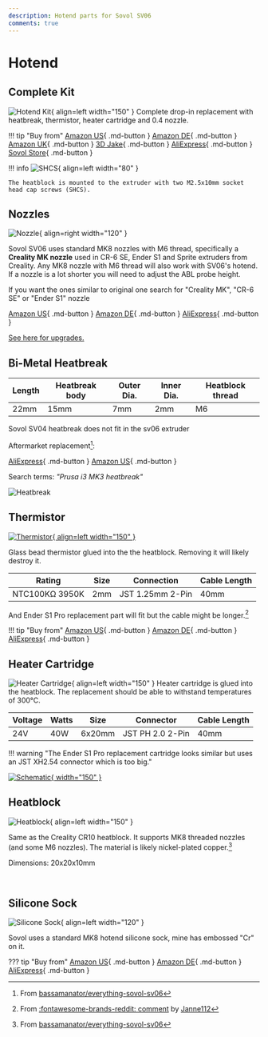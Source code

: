 ```yaml
---
description: Hotend parts for Sovol SV06
comments: true
---
```



# Hotend

## Complete Kit

![Hotend Kit](/images/hotend.webp){ align=left width="150" }
Complete drop-in replacement with heatbreak, thermistor, heater cartridge and 0.4 nozzle.

!!! tip "Buy from"
    [Amazon US](https://www.amazon.com/Sovol-SV06-Hotend-Kit-Thermistor/dp/B0BQC82P3D?&linkCode=ll1&tag=blakadders-20&linkId=f337b5a67369c624c6e504f39b253e01&language=en_US&ref_=as_li_ss_tl){ .md-button }
    [Amazon DE](https://www.amazon.de/-/en/Sovol-SV06-All-Metal-Hotend/dp/B0BQR5CT8Z?crid=21UU1VLXQGK1J&keywords=sovol&qid=1681063442&sprefix=sovol%2Caps%2C152&sr=8-4&linkCode=ll1&tag=blakadders-20&linkId=a6eec1bb6c9e08c0b93a314043e7da66&language=en_GB&ref_=as_li_ss_tl){ .md-button }
    [Amazon UK](https://www.amazon.co.uk/Sovol-SV06-Hotend-Kit/dp/B0BQC82P3D?crid=A2GXMZCFT3KY&keywords=sovol&qid=1681552117&s=industrial&sprefix=sovol%2Cindustrial%2C111&sr=1-32&linkCode=ll1&tag=blakadders-20&linkId=bedeb44f15a431adca948a5108a07481&ref_=as_li_ss_tl){ .md-button }
    [3D Jake](https://www.awin1.com/cread.php?awinmid=21809&awinaffid=930253&ued=https%3A%2F%2Fwww.3djake.com%2Fsovol%2Fhotend-12){ .md-button }
    [AliExpress](https://www.aliexpress.com/item/1005005403108813.html?aff_fcid=8d9ab75a2cbc45c1a87fbf6d5c54f7ef-1681061390001-03431-_DE08f8N&tt=CPS_NORMAL&aff_fsk=_DE08f8N&aff_platform=shareComponent-detail&sk=_DE08f8N&aff_trace_key=8d9ab75a2cbc45c1a87fbf6d5c54f7ef-1681061390001-03431-_DE08f8N&terminal_id=3f8c776975fd455ba956809c02d71a91&afSmartRedirect=y){ .md-button }
    [Sovol Store](https://sovol3d.com/collections/sv06-replacement/products/sv06-all-metal-hotend?sca_ref=3309524.Vd4MGn0pGL&sca_source=base){ .md-button }

!!! info
    ![SHCS](/images/shcs.webp){ align=left width="80" }

    The heatblock is mounted to the extruder with two M2.5x10mm socket head cap screws (SHCS).

## Nozzles

![Nozzle](/images/nozzle.webp){ align=right width="120" }

Sovol SV06 uses standard MK8 nozzles with M6 thread, specifically a **Creality MK nozzle** used in CR-6 SE, Ender S1 and Sprite extruders from Creality. Any MK8 nozzle with M6 thread will also work with SV06's hotend. If a nozzle is a lot shorter you will need to adjust the ABL probe height.

If you want the ones similar to original one search for "Creality MK", "CR-6 SE" or "Ender S1" nozzle

[Amazon US](https://www.amazon.com/Creality-Nozzles-Extruder-Compatible-Filament/dp/B08W4F8TKK?crid=2I0S5F0ET7CB&keywords=ender+s1+mk8+nozzle&qid=1681064579&sprefix=ender+s1+mk8+nozzle%2Caps%2C202&sr=8-4&linkCode=ll1&tag=blakadders-20&linkId=f426fd34b17bd7c63e432cb2b719f83d&language=en_US&ref_=as_li_ss_tl){ .md-button }
[Amazon DE](https://www.amazon.de/-/en/Printer-Silicone-Nozzles-Heating-Extruder/dp/B07PBW6T7S?&linkCode=ll1&tag=blakadders-20&linkId=26f3ca399fec9bfaa9abedd69f502a01&language=en_GB&ref_=as_li_ss_tl){ .md-button }
[AliExpress](https://www.aliexpress.com/item/1005004402619598.html?aff_fcid=1d189084d0a44c828d76e59ee994cb8c-1681064720714-05879-_Dn4GBMN&tt=CPS_NORMAL&aff_fsk=_Dn4GBMN&aff_platform=shareComponent-detail&sk=_Dn4GBMN&aff_trace_key=1d189084d0a44c828d76e59ee994cb8c-1681064720714-05879-_Dn4GBMN&terminal_id=3f8c776975fd455ba956809c02d71a91&afSmartRedirect=y){ .md-button }

[See here for upgrades.](/Upgrades/nozzle-upgrades)

## Bi-Metal Heatbreak

| Length | Heatbreak body | Outer Dia. | Inner Dia. | Heatblock thread |
| - | - | - | - | - |
| 22mm | 15mm | 7mm | 2mm | M6 |

Sovol SV04 heatbreak does not fit in the sv06 extruder

Aftermarket replacement[^bassamanator]:

[AliExpress](https://www.aliexpress.com/item/1005002776624332.html?aff_fcid=3c82ff6a6222487a9db39ca57a407ed6-1681138884028-08152-_DD2BFNn&tt=CPS_NORMAL&aff_fsk=_DD2BFNn&aff_platform=shareComponent-detail&sk=_DD2BFNn&aff_trace_key=3c82ff6a6222487a9db39ca57a407ed6-1681138884028-08152-_DD2BFNn&terminal_id=3f8c776975fd455ba956809c02d71a91&afSmartRedirect=y){ .md-button } 
[Amazon US](https://www.amazon.de/-/en/Bi-Metal-Heatbreak-Copper-Volcano-Filament/dp/B093MFB98F?crid=WYSOJKSIOZ24&keywords=bimetall+heatbreak&qid=1681139754&sprefix=bi-metal+heatbreak%2Caps%2C113&sr=8-10&linkCode=ll1&tag=blakadders-20&linkId=0c6cfeba375e5bd125f69a352a4e83b5&language=en_GB&ref_=as_li_ss_tl){ .md-button }

Search terms: _"Prusa i3 MK3 heatbreak"_

![Heatbreak](/images/heatbreak.webp)

## Thermistor

[![Thermistor](/images/sch_thermistor.jpg){ align=left width="150" }](/images/sch_thermistor.jpg)

Glass bead thermistor glued into the the heatblock. Removing it will likely destroy it.

| Rating | Size | Connection | Cable Length |
| - | - | - | - |
| NTC100KΩ 3950K | 2mm | JST 1.25mm 2-Pin | 40mm |

And Ender S1 Pro replacement part will fit but the cable might be longer.[^1]

!!! tip "Buy from"
    [Amazon US](https://www.amazon.com/Creality-Thermistor-3D-Replacement-Compatible/dp/B09QPH3HMR?keywords=ender%2Bs1%2Bthermistor&qid=1681121408&sr=8-3&th=1&linkCode=ll1&tag=blakadders-20&linkId=ecafac23db4e14c067790dc725cb2a04&language=en_US&ref_=as_li_ss_tl){ .md-button }
    [Amazon DE](https://www.amazon.de/dp/B0B2NW13N6?th=1&linkCode=ll1&tag=blakadders-20&linkId=524b4cb72929dfd2ffe8f0043ebc03ea&language=en_GB&ref_=as_li_ss_tl){ .md-button }
    [AliExpress](https://www.aliexpress.com/item/1005005274488537.html?aff_fcid=4cd5f1429ad54111b0c84c53f8ee75e7-1681121088411-01129-_DlWutOp&tt=CPS_NORMAL&aff_fsk=_DlWutOp&aff_platform=shareComponent-detail&sk=_DlWutOp&aff_trace_key=4cd5f1429ad54111b0c84c53f8ee75e7-1681121088411-01129-_DlWutOp&terminal_id=3f8c776975fd455ba956809c02d71a91&afSmartRedirect=y){ .md-button }

## Heater Cartridge

![Heater Cartridge](/images/heater_cartridge.webp){ align=left width="150" }
Heater cartridge is glued into the heatblock. The replacement should be able to withstand temperatures of 300°C.

| Voltage | Watts | Size | Connector | Cable Length |
| - | - | - | - | - |
| 24V | 40W | 6x20mm | JST PH 2.0 2-Pin | 40mm |

!!! warning "The Ender S1 Pro replacement cartridge looks similar but uses an JST XH2.54 connector which is too big."

[![Schematic](/images/sch_heatercartridge.jpg){ width="150" }](/images/sch_heatercartridge.jpg)

<!-- !!! tip "Buy from"
    [AliExpress](https://www.aliexpress.com/item/1005005274488537.html?aff_fcid=2967b39f05d447a4afe0e5e740af08cc-1681129312546-02521-_DeuV545&tt=CPS_NORMAL&aff_fsk=_DeuV545&aff_platform=shareComponent-detail&sk=_DeuV545&aff_trace_key=2967b39f05d447a4afe0e5e740af08cc-1681129312546-02521-_DeuV545&terminal_id=3f8c776975fd455ba956809c02d71a91&afSmartRedirect=y){ .md-button }
    [3DJake](https://www.awin1.com/cread.php?awinmid=21809&awinaffid=930253&ued=https%3A%2F%2Fwww.3djake.com%2Fcreality-3d-printers-spare-parts%2Fheater-cartridge){ .md-button } -->

## Heatblock

![Heatblock](/images/heatblock.webp){ align=left width="150" }

Same as the Creality CR10 heatblock. It supports MK8 threaded nozzles (and some M6 nozzles). The material is likely nickel-plated copper.[^bassamanator]

Dimensions: 20x20x10mm

<!-- !!! tip "Buy from"
    [Amazon US](https://www.amazon.com/2-Pack-Heater-Creality-Hotend-Printer/dp/B08NVTJM4S?th=1&linkCode=ll1&tag=blakadders-20&linkId=7f32863f2ed14e2a48e74253eccf5fc2&language=en_US&ref_=as_li_ss_tl){ .md-button }
    [Amazon DE](https://www.amazon.de/dp/B0B2NW13N6?th=1&linkCode=ll1&tag=blakadders-20&linkId=524b4cb72929dfd2ffe8f0043ebc03ea&language=en_GB&ref_=as_li_ss_tl){ .md-button }
    [AliExpress](https://www.aliexpress.com/item/1005005274488537.html?aff_fcid=4cd5f1429ad54111b0c84c53f8ee75e7-1681121088411-01129-_DlWutOp&tt=CPS_NORMAL&aff_fsk=_DlWutOp&aff_platform=shareComponent-detail&sk=_DlWutOp&aff_trace_key=4cd5f1429ad54111b0c84c53f8ee75e7-1681121088411-01129-_DlWutOp&terminal_id=3f8c776975fd455ba956809c02d71a91&afSmartRedirect=y){ .md-button } -->

<BR>

## Silicone Sock

![Silicone Sock](/images/silicone_sock.webp){ align=left width="120" }

Sovol uses a standard MK8 hotend silicone sock, mine has embossed "Cr" on it.

??? tip "Buy from"
    [Amazon US](https://www.amazon.com/Printer-Hotend-Silicone-Heater-Creality/dp/B09VKZJKQ2?crid=3BVTP84RWQ8SV&keywords=cr+silicone+sock&qid=1681064313&sprefix=cr+silicone+soc%2Caps%2C195&sr=8-5&linkCode=ll1&tag=blakadders-20&linkId=5434d4680c5085ca993113b39833574e&language=en_US&ref_=as_li_ss_tl){ .md-button }
    [Amazon DE](https://www.amazon.de/Creality-Official-Silicone-Original-Extruder/dp/B09QS1D3NC?th=1&linkCode=ll1&tag=blakadders-20&linkId=8a0b0274e1eea1d183217cd995ec63d3&language=en_GB&ref_=as_li_ss_tl){ .md-button }
    [AliExpress](https://www.aliexpress.com/item/1005003399756538.html?aff_fcid=fc3ddc66ed3e4180b0635621fd585240-1681064242768-06610-_DCP4VhP&tt=CPS_NORMAL&aff_fsk=_DCP4VhP&aff_platform=shareComponent-detail&sk=_DCP4VhP&aff_trace_key=fc3ddc66ed3e4180b0635621fd585240-1681064242768-06610-_DCP4VhP&terminal_id=3f8c776975fd455ba956809c02d71a91&afSmartRedirect=y){ .md-button }

<!-- FOOTNOTES -->

[^1]: From [:fontawesome-brands-reddit: comment](https://www.reddit.com/r/Sovol/comments/10kx49y/comment/j5xv11f/?utm_source=share&utm_medium=web2x&context=3) by [Janne112](https://www.reddit.com/user/Janne112/)
[^bassamanator]: From [bassamanator/everything-sovol-sv06](https://github.com/bassamanator/everything-sovol-sv06)
